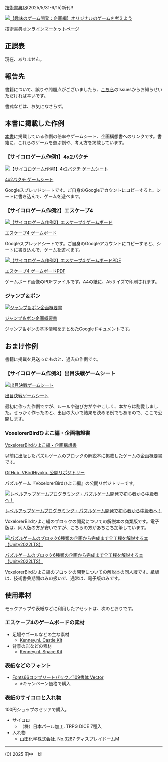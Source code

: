 
[技術書典18](https://techbookfest.org/event/tbf18/market)(2025/5/31-6/15)新刊!!

<a href="https://techbookfest.org/product/2FY5JrstKxtB7xj9DJrXjc">
<img src="./images/cover.jpg" style="max-height: 320px" alt="【趣味のゲーム開発：企画編】オリジナルのゲームを考えよう">
</a>

[技術書典オンラインマーケットページ](https://techbookfest.org/product/2FY5JrstKxtB7xj9DJrXjc)

## 正誤表

現在、ありません。

## 報告先

書籍について、誤りや問題点がございましたら、[こちら](https://github.com/am1tanaka/HobbyGameDevDesignBook/issues)のIssuesからお知らせいただければ幸いです。

書式などは、お気になさらず。

## 本書に掲載した作例

[本書](https://techbookfest.org/product/2FY5JrstKxtB7xj9DJrXjc)に掲載している作例の倍率やゲームシート、企画構想書へのリンクです。書籍に、これらのゲームを遊ぶ例や、考え方を掲載しています。

### 【サイコロゲーム作例1】4x2バクチ

<a href="https://docs.google.com/spreadsheets/d/1J-8BaxM6R72p_8pbDuFKmz6afNpkczGaNkDVO4wQ96U/">
<img src="./images/4x2bakuchi.png" style="max-height: 320px" alt="【サイコロゲーム作例1】4x2バクチ ゲームシート">
</a>

[4x2バクチ ゲームシート](https://docs.google.com/spreadsheets/d/1J-8BaxM6R72p_8pbDuFKmz6afNpkczGaNkDVO4wQ96U/)

Googleスプレッドシートです。ご自身のGoogleアカウントにコピーすると、シートに書き込んで、ゲームを遊べます。

### 【サイコロゲーム作例2】エスケープ4

<a href="https://docs.google.com/spreadsheets/d/18By8u05BYQKfGW1ao2sIp_MjaJX3c5QGNTZutj0FgGA/">
<img src="./images/escape4.png" style="max-height: 320px" alt="【サイコロゲーム作例2】エスケープ4 ゲームボード">
</a>

[エスケープ4 ゲームボード](https://docs.google.com/spreadsheets/d/18By8u05BYQKfGW1ao2sIp_MjaJX3c5QGNTZutj0FgGA/)

Googleスプレッドシートです。ご自身のGoogleアカウントにコピーすると、シートに書き込んで、ゲームを遊べます。

<a href="./images/escape4_board_a5.pdf" download="true">
<img src="./images/escape4_board.jpg" style="max-height: 320px" alt="【サイコロゲーム作例2】エスケープ4 ゲームボードPDF">
</a>

[エスケープ4 ゲームボードPDF](./images/escape4_board_a5.pdf)

ゲームボード画像のPDFファイルです。A4の紙に、A5サイズで印刷されます。

### ジャンプ＆ポン

<a href="https://docs.google.com/document/d/1094vOcSmarVTz6oveydEAVjaPNaae-sdmGNZ643abgQ/">
<img src="./images/kousou.png" style="max-height: 320px" alt="ジャンプ＆ポン企画概要書">
</a>


[ジャンプ＆ポン企画概要書](https://docs.google.com/document/d/1094vOcSmarVTz6oveydEAVjaPNaae-sdmGNZ643abgQ/)

ジャンプ＆ポンの基本情報をまとめたGoogleドキュメントです。


## おまけ作例

書籍に掲載を見送ったものと、過去の作例です。

### 【サイコロゲーム作例3】出目決戦ゲームシート

<a href="https://docs.google.com/spreadsheets/d/1Am10rdbJ0xRXDCdmnwnHG-JHRruNVgSk4LP-F0Nh5cU/">
<img src="./images/deme.png" style="max-height: 320px" alt="出目決戦ゲームシート">
</a>

[出目決戦ゲームシート](https://docs.google.com/spreadsheets/d/1Am10rdbJ0xRXDCdmnwnHG-JHRruNVgSk4LP-F0Nh5cU/)

最初に作った作例ですが、ルールや遊び方がややこしく、本からは割愛しました。せっかく作ったのと、出目の大小で結果を決める例でもあるので、ここで公開します。

### VoxelorerBirdひよこ編・企画構想書

[VoxelorerBirdひよこ編・企画構想書](https://docs.google.com/document/d/1n1Oxek9KgKN5j5TC0U0y48OSzzlLONp_oDUDpGcu20s/)

以前に出版したパズルゲームのブロックの解説本に掲載したゲームの企画概要書です。

[GitHub. VBirdHiyoko. 公開リポジトリー](https://github.com/am1tanaka/VBirdHiyoko)

パズルゲーム『VoxelorerBirdひよこ編』の公開リポジトリーです。

<a href="https://nextpublishing.jp/book/17752.html">
<img src="./images/puzzle.jpg" style="max-height: 320px" alt="レベルアップゲームプログラミング・パズルゲーム開発で初心者から中級者へ！">
</a>

[レベルアップゲームプログラミング・パズルゲーム開発で初心者から中級者へ！](https://nextpublishing.jp/book/17752.html)

VoxelorerBirdひよこ編のブロックの開発についての解説本の商業版です。電子版は、同人版の方が安いですが、こちらの方があちこち加筆しています。


<a href="https://techbookfest.org/product/nQdhDsspFhjK7zfWzmZMwK">
<img src="./images/puzzle_gijutsusho.png" style="max-height: 320px" alt="パズルゲームのブロック6種類の企画から完成まで全工程を解説する本【Unity2022LTS】">
</a>

[パズルゲームのブロック6種類の企画から完成まで全工程を解説する本【Unity2022LTS】](https://techbookfest.org/product/nQdhDsspFhjK7zfWzmZMwK)

VoxelorerBirdひよこ編のブロックの開発についての解説本の同人版です。紙版は、技術書典期間のみの扱いで、通常は、電子版のみです。


## 使用素材

モックアップや表紙などに利用したアセットは、次のとおりです。

### エスケープ4のゲームボードの素材

- 足場やゴールなどの主な素材
  - [Kenney.nl. Castle Kit](https://kenney.nl/assets/castle-kit)
- 背景の岩などの素材
  - [Kenney.nl. Space Kit](https://kenney.nl/assets/space-kit)

### 表紙などのフォント

- [Fonts66コンプリートパック／109書体 Vector](https://pcshop.vector.co.jp/service/catalogue/fonts66/index.php)
  - ※キャンペーン価格で購入


### 表紙のサイコロと入れ物

100円ショップのセリアで購入。

- サイコロ
  - （株）日本パール加工. TRPG DICE 7種入
- 入れ物
  - 山田化学株式会社. No.3287 ディスプレイドームM


---

(C) 2025 田中　雄
